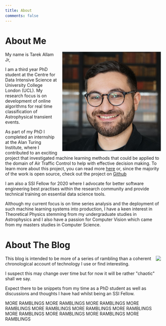 ```yaml
---
title: About
comments: false
---
```


# About Me

<img src="/img/profile-pic-smile-square-crop.jpg"
style="float: right;margin: 0px 0px 10px 15px;">

My name is Tarek Allam Jr,

I am a third year PhD student at the Centre for Data Intensive Science at
University College London (UCL). My research focus is on development of online
algorithms for real time classification of Astrophysical transient events.

As part of my PhD I completed an internship at the Alan Turing Institute, where
I contributed to an exciting project that investigated machine learning methods
that could be applied to the domain of Air Traffic Control to help with
effective decision making. To learn more about this project, you can read more
[here](https://www.turing.ac.uk/research/research-projects/decision-making-under-uncertainty-air-traffic-control)
or, since the majority of the work is open source, check out the project on
[Github](https://github.com/alan-turing-institute/simurgh)

I am also a SSI Fellow for 2020 where I advocate for better software engineering
best practises within the research community and provide technical training on
essential data science tools.

Although my current focus is on time series analysis and the deployment of such
machine learning systems into production, I have a keen interest in Theoretical
Physics stemming from my undergraduate studies in Astrophysics and I also have a
passion for Computer Vision which came from my masters studies in Computer Science.


# About The Blog

<img src=" https://imgs.xkcd.com/comics/blogging.png"
style="float: right;margin: 0px 0px 10px 15px;">

This blog is intended to be more of a series of rambling than a coherent
chronological account of technology I use or find interesting.

I suspect this may change over time but for now it will be rather "chaotic"
shall we say.

Expect there to be snippets from my time as a PhD student as well as discussions
and thoughts I have had whilst being an SSI Fellow.

MORE RAMBLINGS
MORE RAMBLINGS
MORE RAMBLINGS
MORE RAMBLINGS
MORE RAMBLINGS
MORE RAMBLINGS
MORE RAMBLINGS
MORE RAMBLINGS
MORE RAMBLINGS
MORE RAMBLINGS
MORE RAMBLINGS

